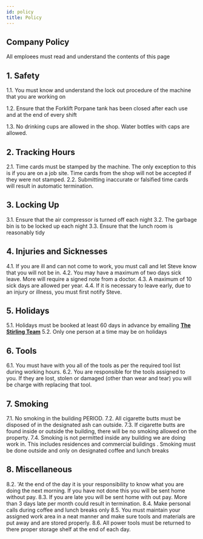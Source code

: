 ```yaml
---
id: policy
title: Policy
---
```


## Company Policy  

All emploees must read and understand the contents of this page


## 1. Safety
1.1. You must know and understand the lock out procedure of the machine that you are working on

1.2. Ensure that the Forklift Porpane tank has been closed after each use and at the end of every shift

1.3. No drinking cups are allowed in the shop.  Water bottles with caps are allowed. 

## 2. Tracking Hours
2.1. Time cards must be stamped by the machine. The only exception to this is if you are on a job site.  Time cards from the shop will not be accepted if they were not stamped. 
2.2. Submitting inaccurate or falsified time cards will result in automatic termination. 

## 3. Locking Up
3.1. Ensure that the air compressor is turned off each night 
3.2. The garbage bin is to be locked up each night
3.3. Ensure that the lunch room is reasonably tidy

## 4. Injuries and Sicknesses
4.1. If you are ill and can not come to work, you must call and let Steve know that you will not be in. 
4.2. You may have a maximum of two days sick leave.  More will require a signed note from a doctor. 
4.3. A maximum of 10 sick days are allowed per year. 
4.4. If it is necessary to leave early, due to an injury or illness, you must first notify Steve. 

## 5. Holidays
5.1. Holidays must be booked at least 60 days in advance by emailing [**The Stirling Team**](mailto:general@stirlingwoodworks.com)
5.2. Only one person at a time may be on holidays 

## 6. Tools
6.1. You must have with you all of the tools as per the required tool list during working hours. 
6.2. You are responsible for the tools assigned to you. If they are lost, stolen or damaged (other than wear and tear) you will be charge with replacing that tool. 

## 7. Smoking
7.1. No smoking in the building PERIOD. 
7.2. All cigarette butts must be disposed of in the designated ash can outside. 
7.3. If cigarette butts are found inside or outside the building, there will be no smoking allowed on the property. 
7.4. Smoking is not permitted inside any building we are doing work in. This includes residences and commercial buildings . Smoking must be done outside and only on designated coffee and lunch breaks  

## 8. Miscellaneous
8.2. 'At the end of the day it is your responsibility to know what you are doing the next morning.  If you have not done this you will be sent home without pay. 
8.3. If you are late you will be sent home with out pay. More than 3 days late per month could result in termination. 
8.4. Make personal calls during coffee and lunch breaks only
8.5. You must maintain your assigned work area in a neat manner and make sure tools and materials are put away and are stored properly. 
8.6. All power tools must be returned to there proper storage shelf at the end of each day. 
